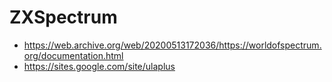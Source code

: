 # ZXSpectrum

* https://web.archive.org/web/20200513172036/https://worldofspectrum.org/documentation.html
* https://sites.google.com/site/ulaplus


